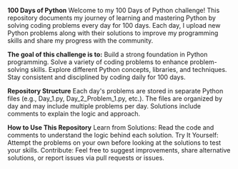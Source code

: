 **100 Days of Python**
Welcome to my 100 Days of Python challenge! This repository documents my journey of learning and mastering Python by solving coding problems every day for 100 days. Each day, I upload new Python problems along with their solutions to improve my programming skills and share my progress with the community.

**The goal of this challenge is to:**
Build a strong foundation in Python programming.
Solve a variety of coding problems to enhance problem-solving skills.
Explore different Python concepts, libraries, and techniques.
Stay consistent and disciplined by coding daily for 100 days.

**Repository Structure**
Each day's problems are stored in separate Python files (e.g., Day_1.py, Day_2_Problem_1.py, etc.).
The files are organized by day and may include multiple problems per day.
Solutions include comments to explain the logic and approach.

**How to Use This Repository**
Learn from Solutions: Read the code and comments to understand the logic behind each solution.
Try It Yourself: Attempt the problems on your own before looking at the solutions to test your skills.
Contribute: Feel free to suggest improvements, share alternative solutions, or report issues via pull requests or issues.
